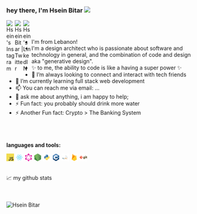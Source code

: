 ### hey there, I'm Hsein Bitar <img src="https://media.giphy.com/media/hvRJCLFzcasrR4ia7z/giphy.gif" width="25px">
<a href="https://www.instagram.com/hsein_bitar/">
  <img align="left" alt="Hsein's Instagram" width="22px" src="https://raw.githubusercontent.com/hussainweb/hussainweb/main/icons/instagram.png" />
</a>
<a href="hhttps://twitter.com/HseinBitar">
  <img align="left" alt="Hsein Bitar | Twitter" width="22px" src="https://raw.githubusercontent.com/peterthehan/peterthehan/master/assets/twitter.svg" />
</a>
<a href="https://www.linkedin.com/in/hseinbitar/">
  <img align="left" alt="Hsein's LinkedIN" width="22px" src="https://raw.githubusercontent.com/peterthehan/peterthehan/master/assets/linkedin.svg" />
</a>

<br />
<br />


- I'm from Lebanon!
- I'm a design architect who is passionate about software and technology in general, and the combination of code and design aka "generative design".
- ✨ to me, the ability to code is like a having a super power ✨
- 👯 I’m always looking to connect and interact with tech friends
- 🌱 I’m currently learning full stack web development
- 📫 You can reach me via email: ...
- 💬 ask me about anything, i am happy to help;
- ⚡ Fun fact: you probably should drink more water
- ⚡ Another Fun fact: Crypto > The Banking System

<br />
<br />
<!-- ## Blog posts -->
<!-- BLOG-POST-LIST:START -->
<!-- BLOG-POST-LIST:END -->

**languages and tools:**  

<code><img height="20" src="https://raw.githubusercontent.com/github/explore/80688e429a7d4ef2fca1e82350fe8e3517d3494d/topics/javascript/javascript.png"></code>
<code><img height="20" src="https://raw.githubusercontent.com/github/explore/80688e429a7d4ef2fca1e82350fe8e3517d3494d/topics/react/react.png"></code>
<code><img height="20" src="https://raw.githubusercontent.com/github/explore/5c058a388828bb5fde0bcafd4bc867b5bb3f26f3/topics/graphql/graphql.png"></code>
<code><img height="20" src="https://raw.githubusercontent.com/github/explore/80688e429a7d4ef2fca1e82350fe8e3517d3494d/topics/nodejs/nodejs.png"></code>
<code><img height="20" src="https://raw.githubusercontent.com/github/explore/80688e429a7d4ef2fca1e82350fe8e3517d3494d/topics/python/python.png"></code>
<code><img height="20" src="https://raw.githubusercontent.com/github/explore/80688e429a7d4ef2fca1e82350fe8e3517d3494d/topics/cpp/cpp.png"></code>
<code><img height="20" src="https://raw.githubusercontent.com/github/explore/80688e429a7d4ef2fca1e82350fe8e3517d3494d/topics/mysql/mysql.png"></code>
<code><img height="20" src="https://raw.githubusercontent.com/github/explore/80688e429a7d4ef2fca1e82350fe8e3517d3494d/topics/firebase/firebase.png"></code>
<code><img height="20" src="https://raw.githubusercontent.com/github/explore/80688e429a7d4ef2fca1e82350fe8e3517d3494d/topics/git/git.png"></code>

<br />
📈 my github stats
<br />
<br />
<br />
<p align="left"> <img src="https://github-readme-stats.vercel.app/api?username=hsein-bitar&show_icons=true&theme=gotham" alt="Hsein Bitar" />

